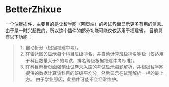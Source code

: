 # BetterZhixue
一个油猴插件，主要目的是让智学网（网页端）的考试界面显示更多有用的信息。
由于是一时兴起做的，所以这个插件的部分功能可能仅仅适用于福建省。
目前具有以下功能：
>1. 自动折分（根据福建中考）。
>2. 在雷达图旁显示每个科目班级排名，并自动计算班级排名等级（仅适用于科目数量大于2的考试，排名等级根据福建中考标准）。
>3. 在科目解析页面强制让试卷未入库的考试显示每题解析，并根据智学网提供的数据计算该科目的班级平均分，然后显示在试题解析一栏的最上方。
由于学业原因，此插件可能不会经常维护。
